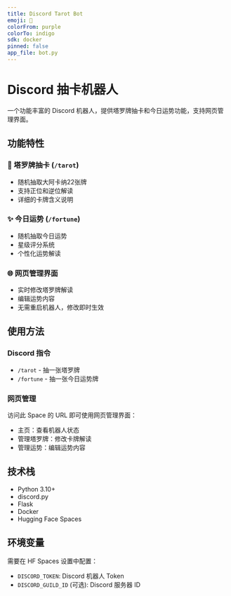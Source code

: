 ```yaml
---
title: Discord Tarot Bot
emoji: 🎴
colorFrom: purple
colorTo: indigo
sdk: docker
pinned: false
app_file: bot.py
---
```


# Discord 抽卡机器人

一个功能丰富的 Discord 机器人，提供塔罗牌抽卡和今日运势功能，支持网页管理界面。

## 功能特性

### 🎴 塔罗牌抽卡 (`/tarot`)
- 随机抽取大阿卡纳22张牌
- 支持正位和逆位解读
- 详细的卡牌含义说明

### ✨ 今日运势 (`/fortune`)
- 随机抽取今日运势
- 星级评分系统
- 个性化运势解读

### 🌐 网页管理界面
- 实时修改塔罗牌解读
- 编辑运势内容
- 无需重启机器人，修改即时生效

## 使用方法

### Discord 指令
- `/tarot` - 抽一张塔罗牌
- `/fortune` - 抽一张今日运势牌

### 网页管理
访问此 Space 的 URL 即可使用网页管理界面：
- 主页：查看机器人状态
- 管理塔罗牌：修改卡牌解读
- 管理运势：编辑运势内容

## 技术栈

- Python 3.10+
- discord.py
- Flask
- Docker
- Hugging Face Spaces

## 环境变量

需要在 HF Spaces 设置中配置：
- `DISCORD_TOKEN`: Discord 机器人 Token
- `DISCORD_GUILD_ID` (可选): Discord 服务器 ID 